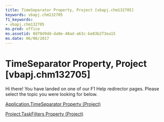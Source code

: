 ```yaml
---
title: TimeSeparator Property, Project [vbapj.chm132705]
keywords: vbapj.chm132705
f1_keywords:
- vbapj.chm132705
ms.prod: office
ms.assetid: 0d78d9dd-da0e-48ad-a63c-be83b2f3ea15
ms.date: 06/08/2017
---
```



# TimeSeparator Property, Project [vbapj.chm132705]

Hi there! You have landed on one of our F1 Help redirector pages. Please select the topic you were looking for below.

[Application.TimeSeparator Property (Project)](http://msdn.microsoft.com/library/e0846c88-f8d6-0c73-d72a-2d0f20ee05ba%28Office.15%29.aspx)

[Project.TaskFilters Property (Project)](http://msdn.microsoft.com/library/e1495c4e-65b7-c231-3b0c-5be3d3b19d40%28Office.15%29.aspx)


